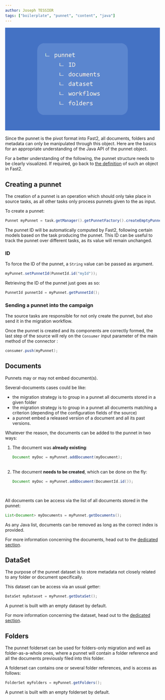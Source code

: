 ```yaml
---
author: Joseph TESSIER
tags: ["boilerplate", "punnet", "content", "java"]
---
```


![Punnet structure](../../assets/img/cookbooks/punnet.png)

Since the punnet is the pivot format into Fast2, all documents, folders and metadata can only be manipulated through this object. Here are the basics for an appropriate understanding of the Java API of the punnet object.

For a better understanding of the following, the punnet structure needs to be clearly visualized. If required, go back to [the definition](../../getting-started/overall-concepts/#punnet) of such an object in Fast2.

## Creating a punnet

The creation of a punnet is an operation which should only take place in source tasks, as all other tasks only process punnets given to the as input.

To create a punnet:

```java
Punnet myPunnet = task.getManager().getPunnetFactory().createEmptyPunnet();
```

The punnet ID will be automatically computed by Fast2, following certain models based on the task producing the punnet. This ID can be useful to track the punnet over different tasks, as its value will remain unchanged.

### ID

To force the ID of the punnet, a `String` value can be passed as argument.

```java
myPunnet.setPunnetId(PunnetId.id("myId"));
```

Retrieving the ID of the punnet just goes as so:

```java
PunnetId punnetId = myPunnet.getPunnetId();
```

### Sending a punnet into the campaign

The source tasks are responsible for not only create the punnet, but also send it in the migration workflow.

Once the punnet is created and its components are correctly formed, the last step of the source will rely on the `Consumer` input parameter of the main method of the connector :

```java
consumer.push(myPunnet);
```

## Documents

Punnets may or may not embed document(s).

Several-documents cases could be like:

- the migration strategy is to group in a punnet all documents stored in a given folder
- the migration strategy is to group in a punnet all documents matching a criterion (depending of the configuration fields of the source)
- a punnet embed a released version of a document and all its past versions.

Whatever the reason, the documents can be added to the punnet in two ways:

<ol><li> The document was <strong>already existing</strong>: </br>

```java
Document myDoc = myPunnet.addDocument(myDocument);
```

<br />
</li><li>
The document <strong>needs to be created</strong>, which can be done on the fly:</br>

```java
Document myDoc = myPunnet.addDocument(DocumentId.id());
```

<br />

</li></ol>

All documents can be access via the list of all documents stored in the punnet:

```java
List<Document> myDocuments = myPunnet.getDocuments();
```

As any Java list, documents can be removed as long as the correct index is provided.

For more information concerning the documents, head out to the [dedicated section](../document_basics).

## DataSet

The purpose of the punnet dataset is to store metadata not closely related to any folder or document specifically.

This dataset can be access via an usual getter:

```java
DataSet myDataset = myPunnet.getDataSet();
```

A punnet is built with an empty dataset by default.

For more information concerning the dataset, head out to the [dedicated section](../dataset_basics).

<!-- ## Workflows -->

## Folders

The punnet folderset can be used for folders-only migration and well as folder-as-a-whole ones, where a punnet will contain a folder reference and all the documents previously filed into this folder.

A folderset can contains one or several folder references, and is access as follows:

```java
FolderSet myFolders = myPunnet.getFolders();
```

A punnet is built with an empty folderset by default.

<!-- For more information concerning the folders, head out to the [dedicated section](../folder_basics). -->
